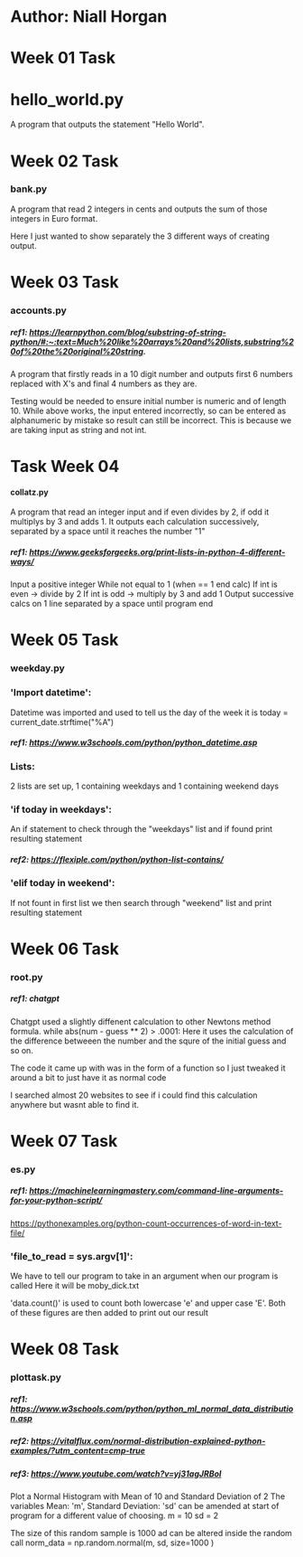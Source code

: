 # Author: Niall Horgan

#

# Week 01 Task
# hello_world.py

A program that outputs the statement "Hello World".



# Week 02 Task
### bank.py

A program that read 2 integers in cents and outputs the sum of those integers in Euro format.

Here I just wanted to show separately the 3 different ways of creating output. 


# Week 03 Task 
### accounts.py

##### ref1: https://learnpython.com/blog/substring-of-string-python/#:~:text=Much%20like%20arrays%20and%20lists,substring%20of%20the%20original%20string.

A program that firstly reads in a 10 digit number and outputs first 6 numbers 
replaced with X's and final 4 numbers as they are.

Testing would be needed to ensure initial number is numeric and of length 10.
While above works, the input entered incorrectly, so can be entered as alphanumeric by mistake so result can still be incorrect.
This is because we are taking input as string and not int.




# Task Week 04
#### collatz.py

A program that read an integer input and if even divides by 2, if odd it multiplys by 3 and adds 1.
It outputs each calculation successively, separated by a space until it reaches the number "1"

##### ref1: https://www.geeksforgeeks.org/print-lists-in-python-4-different-ways/

Input a positive integer
While not equal to 1 (when == 1 end calc)
If int is even -> divide by 2
If int is odd  -> multiply by 3 and add 1
Output successive calcs on 1 line separated by a space until program end



# Week 05 Task
### weekday.py

### 'Import datetime':
Datetime was imported and used to tell us the day of the week it is
today = current_date.strftime("%A")
##### ref1: https://www.w3schools.com/python/python_datetime.asp

### Lists: 
2 lists are set up, 1 containing weekdays and 1 containing weekend days

### 'if today in weekdays':
An if statement to check through the "weekdays" list and if found print resulting statement
##### ref2: https://flexiple.com/python/python-list-contains/

### 'elif today in weekend':
If not fount in first list we then search through "weekend" list and print resulting statement



# Week 06 Task
### root.py

##### ref1: chatgpt

Chatgpt used a slightly diffenent calculation to other Newtons method formula.
while abs(num - guess ** 2) > .0001:
Here it uses the calculation of the difference betweeen the number and the squre  of the initial guess and so on.

The code it came up with was in the form of a function so I just tweaked it around a bit to just have it as normal code

I searched almost 20 websites to see if i could find this calculation anywhere but wasnt able to find it.


# Week 07 Task
### es.py

##### ref1: https://machinelearningmastery.com/command-line-arguments-for-your-python-script/
https://pythonexamples.org/python-count-occurrences-of-word-in-text-file/

### 'file_to_read = sys.argv[1]':
We have to tell our program to take in an argument when our program is called
Here it will be moby_dick.txt

'data.count()' is used to count both lowercase 'e' and upper case 'E'.
Both of these figures are then added to print out our result




#  Week 08 Task
### plottask.py

##### ref1: https://www.w3schools.com/python/python_ml_normal_data_distribution.asp
##### ref2: https://vitalflux.com/normal-distribution-explained-python-examples/?utm_content=cmp-true
##### ref3: https://www.youtube.com/watch?v=yj31agJRBoI

Plot a Normal Histogram with Mean of 10 and Standard Deviation of 2
The variables Mean: 'm', Standard Deviation: 'sd' can be amended at start of program for a different value of choosing.
m = 10
sd = 2

The size of this random sample is 1000 ad  can be altered inside the random call
norm_data = np.random.normal(m, sd, size=1000 )
